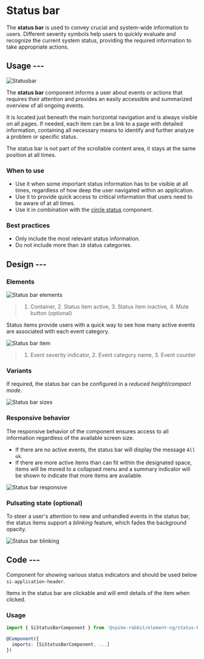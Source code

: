 # Status bar

The **status bar** is used to convey crucial and system-wide information to
users. Different severity symbols help users to quickly evaluate and recognize
the current system status, providing the required information to take
appropriate actions.

## Usage ---

![Statusbar](images/statusbar.png)

The **status bar** component informs a user about events or actions that
requires their attention and provides an easily accessible and summarized
overview of all ongoing events.

It is located just beneath the main horizontal navigation and is always visible
on all pages. If needed, each item can be a link to a page with detailed
information, containing all necessary means to identify and further analyze
a problem or specific status.

The status bar is not part of the scrollable content area, it stays at the same
position at all times.

### When to use

- Use it when some important status information has to be visible at all times,
  regardless of how deep the user navigated within an application.
- Use it to provide quick access to critical information that users need to be
  aware of at all times.
- Use it in combination with the [circle status](./circle-status.md)
  component.

### Best practices

- Only include the most relevant status information.
- Do not include more than `10` status categories.

## Design ---

### Elements

![Status bar elements](images/status-bar-elements.png)

> 1. Container, 2. Status item active, 3. Status item inactive, 4. Mute button (optional)

Status items provide users with a quick way to see how many active events are
associated with each event category.

![Status bar item](images/status-bar-item.png)

> 1. Event severity indicator, 2. Event category name, 3. Event counter

### Variants

If required, the status bar can be configured in a
*reduced height*/*compact mode*.

![Status bar sizes](images/status-bar-sizes.png)

### Responsive behavior

The responsive behavior of the component ensures access to all information
regardless of the available screen size.

- If there are no active events, the status bar will display the message
  `All ok`.
- If there are more active items than can fit within the designated space, items
  will be moved to a collapsed menu and a summary indicator will be shown to
  indicate that more items are available.

![Status bar responsive](images/status-bar-responsive.png)

### Pulsating state (optional)

To steer a user's attention to new and unhandled events in the status bar, the
status items support a *blinking* feature, which fades the background opacity.

![Status bar blinking](images/status-bar-blink.png)

## Code ---

Component for showing various status indicators and should be used below `si-application-header`.

Items in the status bar are clickable and will emit details of the item when
clicked.

### Usage

```ts
import { SiStatusBarComponent } from '@spike-rabbit/element-ng/status-bar';

@Component({
  imports: [SiStatusBarComponent, ...]
})
```

<si-docs-component example="si-status-bar/si-status-bar"></si-docs-component>

<si-docs-api component="SiStatusBarComponent"></si-docs-api>

<si-docs-types></si-docs-types>
